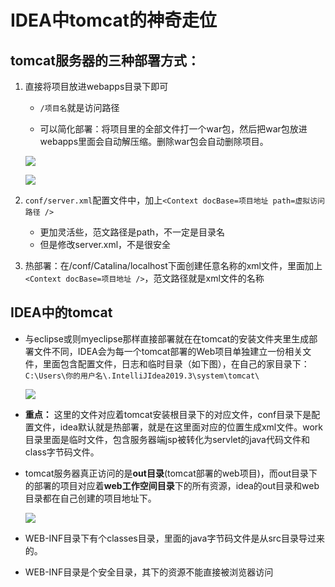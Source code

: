 # IDEA中tomcat的神奇走位


## tomcat服务器的三种部署方式：

1. 直接将项目放进webapps目录下即可

   * `/项目名`就是访问路径

   * 可以简化部署：将项目里的全部文件打一个war包，然后把war包放进webapps里面会自动解压缩。删除war包会自动删除项目。

    ![](https://jack-blog-img.obs.cn-north-4.myhuaweicloud.com/github-page/img20200319121227.png)

    ![](https://jack-blog-img.obs.cn-north-4.myhuaweicloud.com/github-page/img20200319115144.png)

2. `conf/server.xml`配置文件中，加上`<Context docBase=项目地址 path=虚拟访问路径 />`

   * 更加灵活些，范文路径是path，不一定是目录名
   * 但是修改server.xml，不是很安全

3. 热部署：在/conf/Catalina/localhost下面创建任意名称的xml文件，里面加上`<Context docBase=项目地址 />`，范文路径就是xml文件的名称

## IDEA中的tomcat

* 与eclipse或则myeclipse那样直接部署就在在tomcat的安装文件夹里生成部署文件不同，IDEA会为每一个tomcat部署的Web项目单独建立一份相关文件，里面包含配置文件，日志和临时目录（如下图），在自己的家目录下：`C:\Users\你的用户名\.IntelliJIdea2019.3\system\tomcat\`

  ![](https://jack-blog-img.obs.cn-north-4.myhuaweicloud.com/github-page/img20200319120803.png)

* **重点：** 这里的文件对应着tomcat安装根目录下的对应文件，conf目录下是配置文件，idea默认就是热部署，就是在这里面对应的位置生成xml文件。work目录里面是临时文件，包含服务器端jsp被转化为servlet的java代码文件和class字节码文件。

* tomcat服务器真正访问的是**out目录**(tomcat部署的web项目)，而out目录下的部署的项目对应着**web工作空间目录**下的所有资源，idea的out目录和web目录都在自己创建的项目地址下。

  ![](https://jack-blog-img.obs.cn-north-4.myhuaweicloud.com/github-page/img20200319123804.png)

* WEB-INF目录下有个classes目录，里面的java字节码文件是从src目录导过来的。

* WEB-INF目录是个安全目录，其下的资源不能直接被浏览器访问
